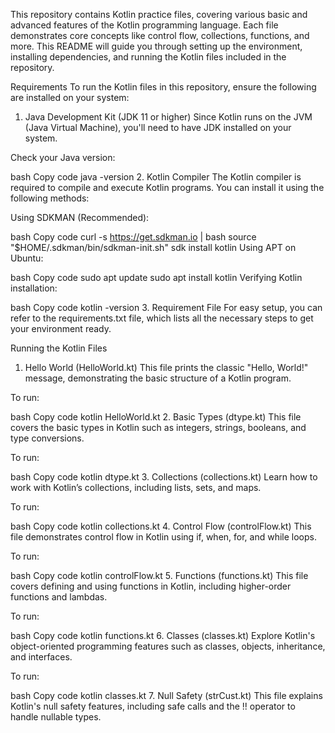 This repository contains Kotlin practice files, covering various basic and advanced features of the Kotlin programming language. Each file demonstrates core concepts like control flow, collections, functions, and more. This README will guide you through setting up the environment, installing dependencies, and running the Kotlin files included in the repository.

Requirements
To run the Kotlin files in this repository, ensure the following are installed on your system:

1. Java Development Kit (JDK 11 or higher)
Since Kotlin runs on the JVM (Java Virtual Machine), you'll need to have JDK installed on your system.

Check your Java version:

bash
Copy code
java -version
2. Kotlin Compiler
The Kotlin compiler is required to compile and execute Kotlin programs. You can install it using the following methods:

Using SDKMAN (Recommended):

bash
Copy code
curl -s https://get.sdkman.io | bash
source "$HOME/.sdkman/bin/sdkman-init.sh"
sdk install kotlin
Using APT on Ubuntu:

bash
Copy code
sudo apt update
sudo apt install kotlin
Verifying Kotlin installation:

bash
Copy code
kotlin -version
3. Requirement File
For easy setup, you can refer to the requirements.txt file, which lists all the necessary steps to get your environment ready.

Running the Kotlin Files
1. Hello World (HelloWorld.kt)
This file prints the classic "Hello, World!" message, demonstrating the basic structure of a Kotlin program.

To run:

bash
Copy code
kotlin HelloWorld.kt
2. Basic Types (dtype.kt)
This file covers the basic types in Kotlin such as integers, strings, booleans, and type conversions.

To run:

bash
Copy code
kotlin dtype.kt
3. Collections (collections.kt)
Learn how to work with Kotlin’s collections, including lists, sets, and maps.

To run:

bash
Copy code
kotlin collections.kt
4. Control Flow (controlFlow.kt)
This file demonstrates control flow in Kotlin using if, when, for, and while loops.

To run:

bash
Copy code
kotlin controlFlow.kt
5. Functions (functions.kt)
This file covers defining and using functions in Kotlin, including higher-order functions and lambdas.

To run:

bash
Copy code
kotlin functions.kt
6. Classes (classes.kt)
Explore Kotlin's object-oriented programming features such as classes, objects, inheritance, and interfaces.

To run:

bash
Copy code
kotlin classes.kt
7. Null Safety (strCust.kt)
This file explains Kotlin's null safety features, including safe calls and the !! operator to handle nullable types.

